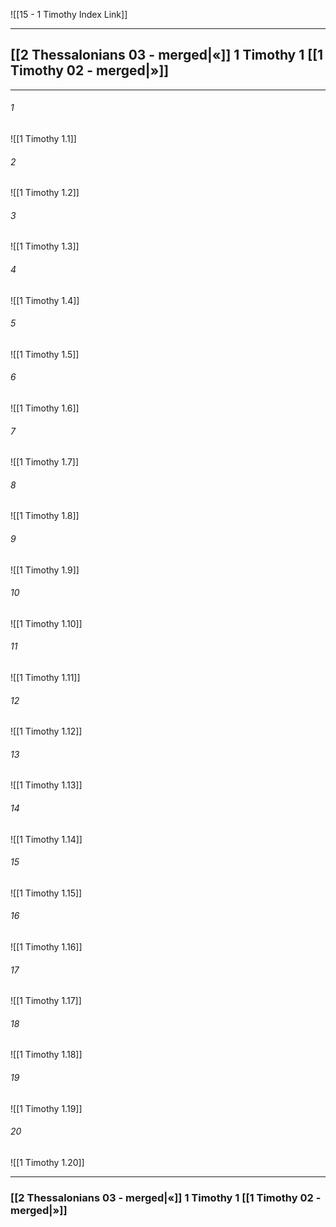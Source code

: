 ![[15 - 1 Timothy Index Link]]

---
##  [[2 Thessalonians 03 - merged|«]] 1 Timothy 1 [[1 Timothy 02 - merged|»]]

---

###### 1
![[1 Timothy 1.1]] 

###### 2
![[1 Timothy 1.2]] 

###### 3
![[1 Timothy 1.3]] 

###### 4
![[1 Timothy 1.4]]

###### 5 
![[1 Timothy 1.5]] 

###### 6
![[1 Timothy 1.6]] 

###### 7
![[1 Timothy 1.7]] 

###### 8
![[1 Timothy 1.8]] 

###### 9
![[1 Timothy 1.9]] 

###### 10
![[1 Timothy 1.10]] 

###### 11
![[1 Timothy 1.11]] 

###### 12
![[1 Timothy 1.12]]

###### 13
![[1 Timothy 1.13]] 

###### 14
![[1 Timothy 1.14]] 

###### 15
![[1 Timothy 1.15]]

###### 16
![[1 Timothy 1.16]] 

###### 17
![[1 Timothy 1.17]]

###### 18
![[1 Timothy 1.18]] 

###### 19
![[1 Timothy 1.19]] 

###### 20
![[1 Timothy 1.20]]


---
###  [[2 Thessalonians 03 - merged|«]] 1 Timothy 1 [[1 Timothy 02 - merged|»]]
